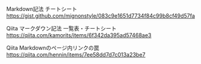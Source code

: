 Markdown記法 チートシート  
https://gist.github.com/mignonstyle/083c9e1651d7734f84c99b8cf49d57fa

Qiita マークダウン記法 一覧表・チートシート  
https://qiita.com/kamorits/items/6f342da395ad57468ae3

Qiita Markdownのページ内リンクの罠
https://qiita.com/hennin/items/7ee58dd7d7c013a23be7
